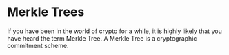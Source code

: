 # Merkle Trees

If you have been in the world of crypto for a while, it is highly likely that you have heard the term Merkle Tree. A Merkle Tree is a cryptographic commitment scheme.
